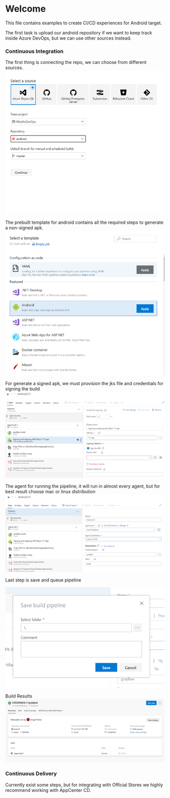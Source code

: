 # Welcome
This file contains examples to create CI/CD experiences for Android target.

The first task is upload our android repository if we want to keep track inside Azure DevOps, but we can use other sources instead.

### Continuous Integration
The first thing is connecting the repo, we can choose from different sources.
!["Repo Connection"](img/00.png "Repo Connection")

The prebuilt template for android contains all the required steps to generate a non-signed apk.
!["Task Template"](img/01.png "Task Template")

For generate a signed apk, we must provision the jks file and credentials for signing the build
!["Signing Configuration"](img/02.png "Signing Configuration")

The agent for running the pipeline, it will run in almost every agent, but for best result choose mac or linux distribution
!["Agent Selection"](img/03.png "Agent Selection")


Last step is save and queue pipeline

!["Save Pipeline"](img/04.png "Save Pipeline")

Build Results
!["Results"](img/05.png "Results")



### Continuous Delivery
Currently exist some steps, but for integrating with Official Stores we highly recommend working with AppCenter CD.
